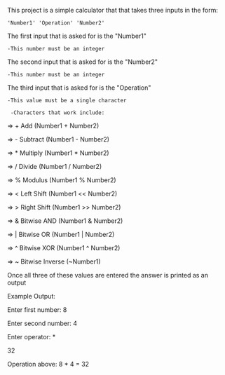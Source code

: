 This project is a simple calculator that that takes three inputs in the form:

	'Number1' 'Operation' 'Number2'
  
The first input that is asked for is the "Number1"

	-This number must be an integer
  
The second input that is asked for is the "Number2"

  	-This number must be an integer
  
The third input that is asked for is the "Operation"

  	-This value must be a single character
  
 	 -Characters that work include:
  
  
  => + Add (Number1 + Number2)           
  
  => - Subtract (Number1 - Number2)      
  
  => * Multiply (Number1 * Number2)      
  
  => / Divide (Number1 / Number2)        
  
  => % Modulus (Number1 % Number2)       
  
  => < Left Shift (Number1 << Number2)   
  
  => > Right Shift (Number1 >> Number2)  
  
  => & Bitwise AND (Number1 & Number2)   
  
  => | Bitwise OR (Number1 | Number2)    
  
  => ^ Bitwise XOR (Number1 ^ Number2)   
  
  => ~ Bitwise Inverse (~Number1)        
  
  
Once all three of these values are entered the answer is printed as an output


Example Output:

Enter first number: 8

Enter second number: 4

Enter operator: *

32


Operation above: 8 * 4 = 32
